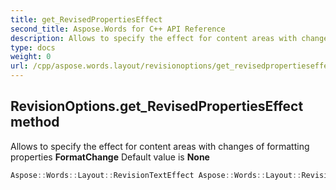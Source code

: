 ```yaml
---
title: get_RevisedPropertiesEffect
second_title: Aspose.Words for C++ API Reference
description: Allows to specify the effect for content areas with changes of formatting properties FormatChange Default value is None
type: docs
weight: 0
url: /cpp/aspose.words.layout/revisionoptions/get_revisedpropertieseffect/
---
```

## RevisionOptions.get_RevisedPropertiesEffect method


Allows to specify the effect for content areas with changes of formatting properties **FormatChange** Default value is **None**

```cpp
Aspose::Words::Layout::RevisionTextEffect Aspose::Words::Layout::RevisionOptions::get_RevisedPropertiesEffect()
```

